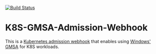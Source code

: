[![Build Status](https://travis-ci.org/wk8/k8s-gmsa-admission-webhook.svg?branch=master)](https://travis-ci.org/wk8/k8s-gmsa-admission-webhook)

# K8S-GMSA-Admission-Webhook

This is a [Kubernetes admission webhook](https://kubernetes.io/docs/reference/access-authn-authz/extensible-admission-controllers/#admission-webhooks) that enables using [Windows' GMSA](https://docs.microsoft.com/en-us/windows-server/security/group-managed-service-accounts/group-managed-service-accounts-overview) for K8S workloads.
